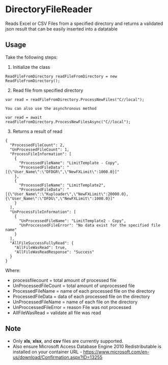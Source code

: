 # DirectoryFileReader
Reads Excel or CSV Files from a specified directory and returns a validated json result that can be easily inserted into a datatable  

## Usage
Take the following steps:
1. Initialize the class

```
ReadFileFromDirectory readFileFromDirectory = new ReadFileFromDirectory();
```
2. Read file from specified directory
```
var read = readFileFromDirectory.ProcessNewFiles("C//local");

You can also use the asynchronous method

var read = await readFileFromDirectory.ProcessNewFilesAsync("C//local");

```
3. Returns a result of read
```
{
  "ProcessedFileCount": 2,
  "UnProcessedFileCount": 1,
  "ProcessFileInformation": [
    {
      "ProcessedFileName": "LimitTemplate - Copy",
      "ProcessedFileData": "[{\"User_Name\":\"DFDGR\",\"NewFXLimit\":1000.0}]"
    },
    {
      "ProcessedFileName": "LimitTemplate2",
      "ProcessedFileData": "[{\"User_Name\":\"Kuploader\",\"NewFXLimit\":20000.0},{\"User_Name\":\"DFDG\",\"NewFXLimit\":1000.0}]"
    }
  ],
  "UnProcessFileInformation": [
    {
      "UnProcessedFileName": "LimitTemplate2 - Copy",
      "UnProccessedFileError": "No data exist for the specified file name"
    }
  ],
  "AllFileSuccessFullyRead": {
    "AllFileWasRead": true,
    "AllFileWasReadResponse": "Success"
  }
}
```

Where:
- processfilecount = total amount of processed file
- UnProcessedFileCount = total amount of unprocessed file
- ProcessedFileName = name of each processed file on the directory
- ProcessedFileData = data of each processed file on the directory
- UnProcessedFileName = name of each file on the directory
- UnProccessedFileError = reason File was not processed
- AllFileWasRead = validate all file was read

## Note
- Only **xls**, **xlsx**, and **csv** files are currently supported.
- Also ensure Microsoft Access Database Engine 2010 Redistributable is installed on your container 
URL - https://www.microsoft.com/en-us/download/Confirmation.aspx?ID=13255

